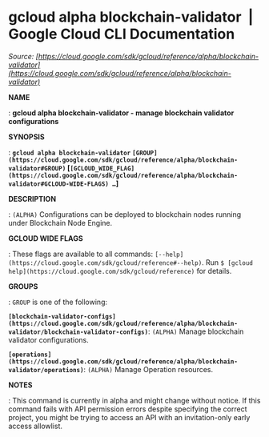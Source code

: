 # gcloud alpha blockchain-validator  |  Google Cloud CLI Documentation

*Source: [https://cloud.google.com/sdk/gcloud/reference/alpha/blockchain-validator](https://cloud.google.com/sdk/gcloud/reference/alpha/blockchain-validator)*

**NAME**

: **gcloud alpha blockchain-validator - manage blockchain validator configurations**

**SYNOPSIS**

: **`gcloud alpha blockchain-validator` `[GROUP](https://cloud.google.com/sdk/gcloud/reference/alpha/blockchain-validator#GROUP)` [`[GCLOUD_WIDE_FLAG](https://cloud.google.com/sdk/gcloud/reference/alpha/blockchain-validator#GCLOUD-WIDE-FLAGS) …`]**

**DESCRIPTION**

: `(ALPHA)` Configurations can be deployed to blockchain nodes running
under Blockchain Node Engine.

**GCLOUD WIDE FLAGS**

: These flags are available to all commands: `[--help](https://cloud.google.com/sdk/gcloud/reference#--help)`.
Run `$ [gcloud help](https://cloud.google.com/sdk/gcloud/reference)` for details.

**GROUPS**

: ``GROUP`` is one of the following:

**`[blockchain-validator-configs](https://cloud.google.com/sdk/gcloud/reference/alpha/blockchain-validator/blockchain-validator-configs)`**:
`(ALPHA)` Manage blockchain validator configurations.

**`[operations](https://cloud.google.com/sdk/gcloud/reference/alpha/blockchain-validator/operations)`**:
`(ALPHA)` Manage Operation resources.

**NOTES**

: This command is currently in alpha and might change without notice. If this
command fails with API permission errors despite specifying the correct project,
you might be trying to access an API with an invitation-only early access
allowlist.